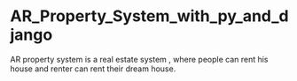 # AR_Property_System_with_py_and_django
AR property system is a real estate system , where people can rent his house and renter can rent their dream house. 
